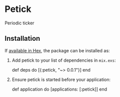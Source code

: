 # Petick

Periodic ticker

## Installation

If [available in Hex](https://hex.pm/docs/publish), the package can be installed as:

  1. Add petick to your list of dependencies in `mix.exs`:

        def deps do
          [{:petick, "~> 0.0.1"}]
        end

  2. Ensure petick is started before your application:

        def application do
          [applications: [:petick]]
        end
